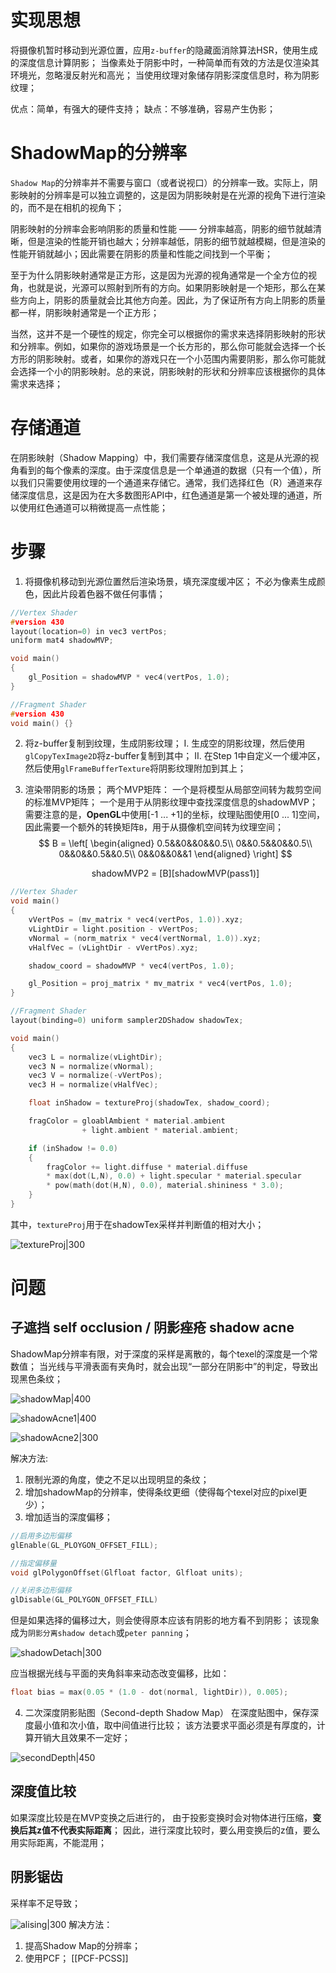 # 实现思想
将摄像机暂时移动到光源位置，应用`z-buffer`的隐藏面消除算法HSR，使用生成的深度信息计算阴影；
当像素处于阴影中时，一种简单而有效的方法是仅渲染其环境光，忽略漫反射光和高光；
当使用纹理对象储存阴影深度信息时，称为阴影纹理；

优点：简单，有强大的硬件支持；
缺点：不够准确，容易产生伪影；

# ShadowMap的分辨率

`Shadow Map`的分辨率并不需要与窗口（或者说视口）的分辨率一致。实际上，阴影映射的分辨率是可以独立调整的，这是因为阴影映射是在光源的视角下进行渲染的，而不是在相机的视角下；

阴影映射的分辨率会影响阴影的质量和性能 —— 分辨率越高，阴影的细节就越清晰，但是渲染的性能开销也越大；分辨率越低，阴影的细节就越模糊，但是渲染的性能开销就越小；因此需要在阴影的质量和性能之间找到一个平衡；

至于为什么阴影映射通常是正方形，这是因为光源的视角通常是一个全方位的视角，也就是说，光源可以照射到所有的方向。如果阴影映射是一个矩形，那么在某些方向上，阴影的质量就会比其他方向差。因此，为了保证所有方向上阴影的质量都一样，阴影映射通常是一个正方形；

当然，这并不是一个硬性的规定，你完全可以根据你的需求来选择阴影映射的形状和分辨率。例如，如果你的游戏场景是一个长方形的，那么你可能就会选择一个长方形的阴影映射。或者，如果你的游戏只在一个小范围内需要阴影，那么你可能就会选择一个小的阴影映射。总的来说，阴影映射的形状和分辨率应该根据你的具体需求来选择；

# 存储通道

在阴影映射（Shadow Mapping）中，我们需要存储深度信息，这是从光源的视角看到的每个像素的深度。由于深度信息是一个单通道的数据（只有一个值），所以我们只需要使用纹理的一个通道来存储它。通常，我们选择红色（R）通道来存储深度信息，这是因为在大多数图形API中，红色通道是第一个被处理的通道，所以使用红色通道可以稍微提高一点性能；
# 步骤
1. 将摄像机移动到光源位置然后渲染场景，填充深度缓冲区；
   不必为像素生成颜色，因此片段着色器不做任何事情；
```c
//Vertex Shader
#version 430
layout(location=0) in vec3 vertPos;
uniform mat4 shadowMVP;

void main()
{
	gl_Position = shadowMVP * vec4(vertPos, 1.0);
}
```
```c
//Fragment Shader
#version 430
void main() {}
```

2. 将z-buffer复制到纹理，生成阴影纹理；
   Ⅰ. 生成空的阴影纹理，然后使用`glCopyTexImage2D`将z-buffer复制到其中；
   Ⅱ. 在Step 1中自定义一个缓冲区，然后使用`glFrameBufferTexture`将阴影纹理附加到其上；

3. 渲染带阴影的场景；
	两个MVP矩阵：
		一个是将模型从局部空间转为裁剪空间的标准MVP矩阵；
		一个是用于从阴影纹理中查找深度信息的shadowMVP；
	需要注意的是，**OpenGL**中使用[-1 ... +1]的坐标，纹理贴图使用[0 ... 1]空间，因此需要一个额外的转换矩阵`B`，用于从摄像机空间转为纹理空间；
	$$
	B = \left[
	\begin{aligned}
	0.5&&0&&0&&0.5\\
	0&&0.5&&0&&0.5\\
	0&&0&&0.5&&0.5\\
	0&&0&&0&&1
	\end{aligned}
	\right]
	$$
	<center>shadowMVP2 = [B][shadowMVP(pass1)]</center>
```c
//Vertex Shader
void main()
{
	vVertPos = (mv_matrix * vec4(vertPos, 1.0)).xyz;
	vLightDir = light.position - vVertPos;
	vNormal = (norm_matrix * vec4(vertNormal, 1.0)).xyz;
	vHalfVec = (vLightDir - vVertPos).xyz;

	shadow_coord = shadowMVP * vec4(vertPos, 1.0);

	gl_Position = proj_matrix * mv_matrix * vec4(vertPos, 1.0);
}
```
```c
//Fragment Shader
layout(binding=0) uniform sampler2DShadow shadowTex;

void main()
{
	vec3 L = normalize(vLightDir);
	vec3 N = normalize(vNormal);
	vec3 V = normalize(-vVertPos);
	vec3 H = normalize(vHalfVec);

	float inShadow = textureProj(shadowTex, shadow_coord);

	fragColor = gloablAmbient * material.ambient 
				+ light.ambient * material.ambient;

	if (inShadow != 0.0)
	{
		fragColor += light.diffuse * material.diffuse 
		* max(dot(L,N), 0.0) + light.specular * material.specular 
		* pow(math(dot(H,N), 0.0), material.shininess * 3.0);
	}
}
```

其中，`textureProj`用于在shadowTex采样并判断值的相对大小；

![textureProj|300](https://pic-1315225359.cos.ap-shanghai.myqcloud.com/20221121210352.png)

# 问题

## 子遮挡 self occlusion / 阴影痤疮 shadow acne

ShadowMap分辨率有限，对于深度的采样是离散的，每个texel的深度是一个常数值；
当光线与平滑表面有夹角时，就会出现“一部分在阴影中”的判定，导致出现黑色条纹；

![shadowMap|400](https://pic-1315225359.cos.ap-shanghai.myqcloud.com/20221121211448.png)




![shadowAcne1|400](https://pic-1315225359.cos.ap-shanghai.myqcloud.com/20221121211517.png)

![shadowAcne2|300](https://pic-1315225359.cos.ap-shanghai.myqcloud.com/20221121211544.png)

解决方法:
1. 限制光源的角度，使之不足以出现明显的条纹； 
2. 增加shadowMap的分辨率，使得条纹更细（使得每个texel对应的pixel更少）；
3. 增加适当的深度偏移；

```c
//启用多边形偏移
glEnable(GL_PLOYGON_OFFSET_FILL);

//指定偏移量
void glPolygonOffset(Glfloat factor, Glfloat units);

//关闭多边形偏移
glDisable(GL_POLYGON_OFFSET_FILL)
```

但是如果选择的偏移过大，则会使得原本应该有阴影的地方看不到阴影；
该现象成为`阴影分离shadow detach`或`peter panning`；

![shadowDetach|300](https://pic-1315225359.cos.ap-shanghai.myqcloud.com/20221121212401.png)

应当根据光线与平面的夹角斜率来动态改变偏移，比如：
```cpp
float bias = max(0.05 * (1.0 - dot(normal, lightDir)), 0.005);
```

  4. 二次深度阴影贴图（Second-depth Shadow Map）
  在深度贴图中，保存深度最小值和次小值，取中间值进行比较；
  该方法要求平面必须是有厚度的，计算开销大且效果不一定好；
  
  ![secondDepth|450](https://pic-1315225359.cos.ap-shanghai.myqcloud.com/20221121212847.png)

## 深度值比较

如果深度比较是在MVP变换之后进行的，
由于投影变换时会对物体进行压缩，**变换后其z值不代表实际距离**；
因此，进行深度比较时，要么用变换后的z值，要么用实际距离，不能混用；

## 阴影锯齿

采样率不足导致；

![alising|300](https://pic-1315225359.cos.ap-shanghai.myqcloud.com/20221126214013.png)
解决方法：
1. 提高Shadow Map的分辨率；
2. 使用PCF；
[[PCF-PCSS]]